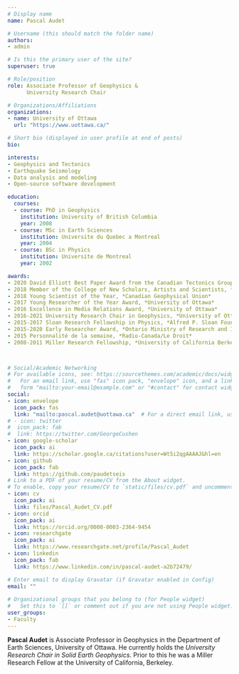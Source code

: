 ```yaml
---
# Display name
name: Pascal Audet

# Username (this should match the folder name)
authors:
- admin

# Is this the primary user of the site?
superuser: true

# Role/position
role: Associate Professor of Geophysics &
      University Research Chair

# Organizations/Affiliations
organizations:
- name: University of Ottawa
  url: "https://www.uottawa.ca/"

# Short bio (displayed in user profile at end of posts)
bio: 

interests:
- Geophysics and Tectonics
- Earthquake Seismology
- Data analysis and modeling
- Open-source software development

education:
  courses:
  - course: PhD in Geophysics
    institution: University of British Columbia
    year: 2008
  - course: MSc in Earth Sciences
    institution: Universite du Quebec a Montreal
    year: 2004
  - course: BSc in Physics
    institution: Universite de Montreal
    year: 2002

awards:
- 2020 David Elliott Best Paper Award from the Canadian Tectonics Groups, *Geological Association of Canada* 
- 2018 Member of the College of New Scholars, Artists and Scientists, *Royal Society of Canada*
- 2018 Young Scientist of the Year, *Canadian Geophysical Union*
- 2017 Young Researcher of the Year Award, *University of Ottawa*
- 2016 Excellence in Media Relations Award, *University of Ottawa*
- 2016-2021 University Research Chair in Geophysics, *University of Ottawa*
- 2015-2017 Sloan Research Fellowship in Physics, *Alfred P. Sloan Foundation*
- 2015-2020 Early Researcher Award, *Ontario Ministry of Research and Innovation*
- 2015 Personnalité de la semaine, *Radio-Canada/Le Droit*
- 2008-2011 Miller Research Fellowship, *University of California Berkeley*



# Social/Academic Networking
# For available icons, see: https://sourcethemes.com/academic/docs/widgets/#icons
#   For an email link, use "fas" icon pack, "envelope" icon, and a link in the
#   form "mailto:your-email@example.com" or "#contact" for contact widget.
social:
- icon: envelope
  icon_pack: fas
  link: "mailto:pascal.audet@uottawa.ca"  # For a direct email link, use "mailto:pascal.audet@uottawa.ca".
# - icon: twitter
#  icon_pack: fab
#  link: https://twitter.com/GeorgeCushen
- icon: google-scholar
  icon_pack: ai
  link: https://scholar.google.ca/citations?user=Wt5i2qgAAAAJ&hl=en
- icon: github
  icon_pack: fab
  link: https://github.com/paudetseis
# Link to a PDF of your resume/CV from the About widget.
# To enable, copy your resume/CV to `static/files/cv.pdf` and uncomment the lines below.  
- icon: cv
  icon_pack: ai
  link: files/Pascal_Audet_CV.pdf
- icon: orcid
  icon_pack: ai
  link: https://orcid.org/0000-0003-2364-9454
- icon: researchgate
  icon_pack: ai
  link: https://www.researchgate.net/profile/Pascal_Audet
- icon: linkedin
  icon_pack: fab
  link: https://www.linkedin.com/in/pascal-audet-a2b72479/

# Enter email to display Gravatar (if Gravatar enabled in Config)
email: ""
  
# Organizational groups that you belong to (for People widget)
#   Set this to `[]` or comment out if you are not using People widget.  
user_groups:
- Faculty
---
```


**Pascal Audet** is Associate Professor in Geophysics in the Department of Earth Sciences, University of Ottawa. He currently holds the *University Research Chair in Solid Earth Geophysics*. Prior to this he was a Miller Research Fellow at the University of California, Berkeley. 




